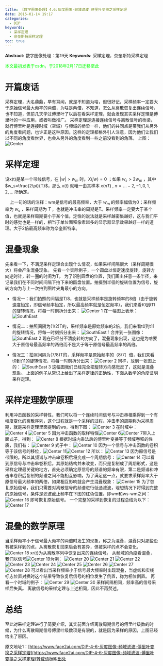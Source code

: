 ```yaml
---
title: 【数字图像处理】4.6:灰度图像-频域滤波 傅里叶变换之采样定理
date: 2015-01-14 19:17
categories:
  - DIP
keywords:
  - 采样定理
  - 奈奎斯特采样定理
toc: true
---
```

**Abstract:** 数字图像处理：第19天
**Keywords:** 采样定理，奈奎斯特采样定理
<!--more-->
<font color="00FF00">本文最初发表于csdn，于2018年2月17日迁移至此</font>


# 开篇废话
采样定理，大名鼎鼎，早有耳闻，就是不知道为啥，但很好记，采样频率一定要大于原始信号最大频率的两倍，为啥是两倍，不知道，怎么从离散恢复出连续信号，也不知道，但前几天学过傅里叶了以后在看采样定理，就会发现其实采样定理是傅里叶的一种应用，或者叫做推广。
采样定理是连接连续信号与离散信号的桥梁，就行傅里叶是连接时域（空域）与频域的桥梁一样，他们的共同点是带我们从另外的角度看问题，也许正是这种原因，这样的定理都格外引人注意，因为他们让我们以不同的角度看世界，也会从另外的角度看到一些之前没看到的角落。
上图：
![Center][]
# 采样定理
设x(t)是某一个带线信号，在 $|w|>w_m$ 时，$X(jw)=0$ ；如果 $w_s>2w_m$ ，其中$w_s=\frac{2\pi}{T}$，那么 $x(t)$ 就唯一由其样本 $x(nT)$ , $n=\dots -2,-1,0,1,2,\dots$ 所确定。

    上一句的话的注释：wm是信号的最高频率，大于 $w_m$ 的频率幅值为0；采样频率为 $w_s$ ，采样周期为 $T$ ，也就是冲击串的周期是T。采样频率一定要大于某个值，也就是采样周期要小于某个值，定性的说法就是采样越密集越好，这与我们平时的感觉也是一样的，相当于单位面积像素越多的显示器显示效果越好一样的道理。大于2倍最高频率称为奈奎斯特率。

# 混叠现象
先来看一下，不满足采样定理会出现什么情况，如果采样间隔很大（采样周期很大）将会产生混叠现象。
先看一个实际例子，一个圆盘以恒定速度旋转，旋转方向逆时针，转一圈的时间为T。
为了识别圆盘的位置，我们画出任意一条半径，来记录我们在不同时间间隔下拍下来的圆盘位置。拍摄到半径的旋转位置为信号，旋转方向为与上一次拍到图片夹角最小的方向。

*  情况一：我们拍照的间隔是T/8，也就是采样频率是旋转频率的8倍（由于旋转速度恒定，即信号频率恒定，所以最高频率就是恒定频率）。我们来看t0到t11的旋转情况，将每一时刻拆分出来：
![Center 1][]
在一幅图上表示：
![SouthEast][]
*  情况二：拍照间隔为(1/2)T的，采样频率是原始频率的2倍，我们来看t0到t11的旋转情况，将每一时刻拆分出来：
![SouthEast 1][]
合并到一张图像：
![SouthEast 2][]
现在已经分不清旋转的方向了，混叠现象出现，这也是为啥要大于原信号最高频率的两倍而不是大于等于原信号最高频率的两倍。

*  情况三：拍照间隔为(7/8)T的，采样频率是原始频率的（8/7）倍，我们来看t0到t11的旋转情况，将每一时刻拆分出来：
![Center 2][]
同样，放到一张图上的：
![SouthEast 3][]
这幅图我们已经完全把旋转方向感觉反了，这就是混叠现象。
上面的例子从常识上给出了采样定律的正确性，下面从数学的角度证明采样定理。
# 采样定理数学原理
利用冲击函数的采样特性，我们可以将一个连续时间信号与冲击串相乘得到一个有幅度变化的离散序列，这个过程就是一个采样的过程，冲击串的周期称为采样周期，就是采样定理里面提到的ws，得到下图：
![Center 3][]
在时域中：
![Center 4][]
![Center 5][]
因为冲击函数的取样特性![Center 6][]![Center 7][]带入上面式子，得到：
![Center 8][]
根据时域内乘法后的傅里叶变换等于频域卷积的性质，我们有：
![Center 9][]
式子中：
![Center 10][]
因为一个信号与冲击函数的卷积等于该信号的移位，![Center 11][]![Center 12][]
所以：
![Center 13][]
因为原信号是带限的，所以其频谱与冲击串卷积后将变成一个周期信号：
![Center 14][]
可以看到原信号与冲击串卷积后，其原始结构并未改变，而只是复制成了周期形式，这是采样定理最关键的地方，首先必须确定原信号的频谱的频率有限，第二是频谱和冲击串卷积后复制的频谱之间不能相互影响，为了满足这一点，就要求采样频率大于原信号最大频率的两倍，如果相互影响就会产生混叠现象：
![Center 15][]
为了恢复原始信号，我们只需要对离散信号的频谱进行低通滤波，理想情况下将得到完整的原始信号，条件是滤波截止频率在下图的红色位置，即wm和ws-wm之间：
![Center 16][]
即可恢复原始信号。
一个完整的采样到恢复的过程总结为以下：
![Center 17][]
# 混叠的数学原理
当采样频率小于信号最大频率的两倍时发生的现象，称之为混叠，混叠只对那些没有被采样到的点，从离散恢复回来后会有差异，但被采样的点不会变化， ![Center 18][] xr(t)为从离散序列中恢复出来的连续信号。
从频域的角度看混叠，我们以信号![Center 19][]为例：
![Center 20][] ![Center 21][]
![Center 22][] ![Center 23][]
![Center 24][] ![Center 25][]
![Center 26][]
![Center 27][]
![Center 28][]
可以看出当采样频率小于信号最大频率时出现混叠，当虚线和实线标志位置对换时这个结果导致恢复后信号的相位发生了倒置，称为相位倒置。
再看一个时域的例子：
![Center 29][]
![Center 30][]
采样间隔相同，频率高的信号采样后失真。
离散信号的采样定理与上述相同，因此不再赘述。
# 总结
至此对采样定理进行了简要介绍，其实前面介绍离散周期信号的傅里叶级数的时候，为什么离散周期信号傅里叶级数项是有限的，就是因为采样的原因，上图已经给出了原因。

[Center]: https://tony4ai-1251394096.cos.ap-hongkong.myqcloud.com/blog_images/DIP-4-6-灰度图像-频域滤波-傅里叶变换之采样定理/20150114164442151.jpg
[Center 1]: https://tony4ai-1251394096.cos.ap-hongkong.myqcloud.com/blog_images/DIP-4-6-灰度图像-频域滤波-傅里叶变换之采样定理/20150114173513704.png
[SouthEast]: https://tony4ai-1251394096.cos.ap-hongkong.myqcloud.com/blog_images/DIP-4-6-灰度图像-频域滤波-傅里叶变换之采样定理/20150114173754213.png
[SouthEast 1]: https://tony4ai-1251394096.cos.ap-hongkong.myqcloud.com/blog_images/DIP-4-6-灰度图像-频域滤波-傅里叶变换之采样定理/20150114175446500.png
[SouthEast 2]: https://tony4ai-1251394096.cos.ap-hongkong.myqcloud.com/blog_images/DIP-4-6-灰度图像-频域滤波-傅里叶变换之采样定理/20150114175856875.png
[Center 2]: https://tony4ai-1251394096.cos.ap-hongkong.myqcloud.com/blog_images/DIP-4-6-灰度图像-频域滤波-傅里叶变换之采样定理/20150114174242671.png
[SouthEast 3]: https://tony4ai-1251394096.cos.ap-hongkong.myqcloud.com/blog_images/DIP-4-6-灰度图像-频域滤波-傅里叶变换之采样定理/20150114174927265.png
[Center 3]: https://tony4ai-1251394096.cos.ap-hongkong.myqcloud.com/blog_images/DIP-4-6-灰度图像-频域滤波-傅里叶变换之采样定理/20150114180748718.png
[Center 4]: https://tony4ai-1251394096.cos.ap-hongkong.myqcloud.com/blog_images/DIP-4-6-灰度图像-频域滤波-傅里叶变换之采样定理/20150114181225937.png
[Center 5]: https://tony4ai-1251394096.cos.ap-hongkong.myqcloud.com/blog_images/DIP-4-6-灰度图像-频域滤波-傅里叶变换之采样定理/20150114182517656.png
[Center 6]: https://tony4ai-1251394096.cos.ap-hongkong.myqcloud.com/blog_images/DIP-4-6-灰度图像-频域滤波-傅里叶变换之采样定理/20150114182704218.png
[Center 7]: https://tony4ai-1251394096.cos.ap-hongkong.myqcloud.com/blog_images/DIP-4-6-灰度图像-频域滤波-傅里叶变换之采样定理/20150114182807375.png
[Center 8]: https://tony4ai-1251394096.cos.ap-hongkong.myqcloud.com/blog_images/DIP-4-6-灰度图像-频域滤波-傅里叶变换之采样定理/20150114183020687.png
[Center 9]: https://tony4ai-1251394096.cos.ap-hongkong.myqcloud.com/blog_images/DIP-4-6-灰度图像-频域滤波-傅里叶变换之采样定理/20150114183128875.png
[Center 10]: https://tony4ai-1251394096.cos.ap-hongkong.myqcloud.com/blog_images/DIP-4-6-灰度图像-频域滤波-傅里叶变换之采样定理/20150114183208156.png
[Center 11]: https://tony4ai-1251394096.cos.ap-hongkong.myqcloud.com/blog_images/DIP-4-6-灰度图像-频域滤波-傅里叶变换之采样定理/20150114183401682.png
[Center 12]: https://tony4ai-1251394096.cos.ap-hongkong.myqcloud.com/blog_images/DIP-4-6-灰度图像-频域滤波-傅里叶变换之采样定理/20150114183422258.png
[Center 13]: https://tony4ai-1251394096.cos.ap-hongkong.myqcloud.com/blog_images/DIP-4-6-灰度图像-频域滤波-傅里叶变换之采样定理/20150114183513239.png
[Center 14]: https://tony4ai-1251394096.cos.ap-hongkong.myqcloud.com/blog_images/DIP-4-6-灰度图像-频域滤波-傅里叶变换之采样定理/20150114183821095.png
[Center 15]: https://tony4ai-1251394096.cos.ap-hongkong.myqcloud.com/blog_images/DIP-4-6-灰度图像-频域滤波-傅里叶变换之采样定理/20150114184150821.png
[Center 16]: https://tony4ai-1251394096.cos.ap-hongkong.myqcloud.com/blog_images/DIP-4-6-灰度图像-频域滤波-傅里叶变换之采样定理/20150114184450312.png
[Center 17]: https://tony4ai-1251394096.cos.ap-hongkong.myqcloud.com/blog_images/DIP-4-6-灰度图像-频域滤波-傅里叶变换之采样定理/20150114184735765.png
[Center 18]: https://tony4ai-1251394096.cos.ap-hongkong.myqcloud.com/blog_images/DIP-4-6-灰度图像-频域滤波-傅里叶变换之采样定理/20150114185233293.png
[Center 19]: https://tony4ai-1251394096.cos.ap-hongkong.myqcloud.com/blog_images/DIP-4-6-灰度图像-频域滤波-傅里叶变换之采样定理/20150114185501166.png
[Center 20]: https://tony4ai-1251394096.cos.ap-hongkong.myqcloud.com/blog_images/DIP-4-6-灰度图像-频域滤波-傅里叶变换之采样定理/20150114185601553.png
[Center 21]: https://tony4ai-1251394096.cos.ap-hongkong.myqcloud.com/blog_images/DIP-4-6-灰度图像-频域滤波-傅里叶变换之采样定理/20150114185530010.png
[Center 22]: https://tony4ai-1251394096.cos.ap-hongkong.myqcloud.com/blog_images/DIP-4-6-灰度图像-频域滤波-傅里叶变换之采样定理/20150114185700209.png
[Center 23]: https://tony4ai-1251394096.cos.ap-hongkong.myqcloud.com/blog_images/DIP-4-6-灰度图像-频域滤波-傅里叶变换之采样定理/20150114185623908.png
[Center 24]: https://tony4ai-1251394096.cos.ap-hongkong.myqcloud.com/blog_images/DIP-4-6-灰度图像-频域滤波-傅里叶变换之采样定理/20150114185754607.png
[Center 25]: https://tony4ai-1251394096.cos.ap-hongkong.myqcloud.com/blog_images/DIP-4-6-灰度图像-频域滤波-傅里叶变换之采样定理/20150114185732439.png
[Center 26]: https://tony4ai-1251394096.cos.ap-hongkong.myqcloud.com/blog_images/DIP-4-6-灰度图像-频域滤波-傅里叶变换之采样定理/20150114185846093.png
[Center 27]: https://tony4ai-1251394096.cos.ap-hongkong.myqcloud.com/blog_images/DIP-4-6-灰度图像-频域滤波-傅里叶变换之采样定理/20150114185957675.png
[Center 28]: https://tony4ai-1251394096.cos.ap-hongkong.myqcloud.com/blog_images/DIP-4-6-灰度图像-频域滤波-傅里叶变换之采样定理/20150114185940265.png
[Center 29]: https://tony4ai-1251394096.cos.ap-hongkong.myqcloud.com/blog_images/DIP-4-6-灰度图像-频域滤波-傅里叶变换之采样定理/20150114190313440.png
[Center 30]: https://tony4ai-1251394096.cos.ap-hongkong.myqcloud.com/blog_images/DIP-4-6-灰度图像-频域滤波-傅里叶变换之采样定理/20150114190323128.png





原文地址1：[https://www.face2ai.com/DIP-4-6-灰度图像-频域滤波-傅里叶变换之采样定理](https://www.face2ai.com/DIP-4-6-灰度图像-频域滤波-傅里叶变换之采样定理)转载请标明出处
